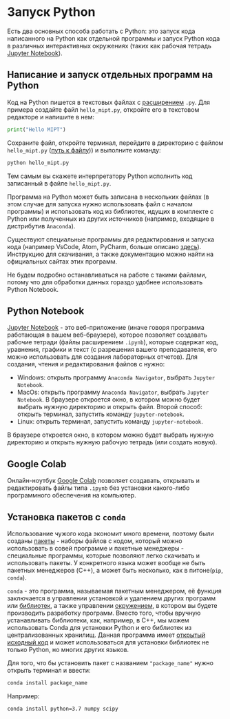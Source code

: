 # Запуск Python

Есть два основных способа работать с Python: это запуск кода написанного на Python как отдельной программы и запуск Python кода в различных интерактивных окружениях (таких как рабочая тетрадь [Jupyter Notebook](https://jupyter.org)).

## Написание и запуск отдельных программ на Python

Код на Python пишется в текстовых файлах с [расширением](https://ru.wikipedia.org/wiki/Расширение_имени_файла) `.py`.
Для примера создайте файл `hello_mipt.py`, откройте его в текстовом редакторе и напишите в нем:

```python
print("Hello MIPT")
```

Сохраните файл, откройте терминал, перейдите в директорию с файлом `hello_mipt.py` ([путь к файлу](https://ru.wikipedia.org/wiki/Путь_к_файлу))) и выполните команду:

```sh
python hello_mipt.py
```

Тем самым вы скажете интерпретатору Python исполнить код записанный в файле `hello_mipt.py`.

Программа на Python может быть записана в нескольких файлах (в этом случае для запуска нужно использовать файл с началом программы) и использовать код из библиотек, идущих в комплекте с Python или полученных из других источников (например, входящие в дистрибутив `Anaconda`).

Существуют специальные программы для редактирования и запуска кода (например VsCode, Atom, PyCharm, больше описано [здесь](https://ru.wikipedia.org/wiki/%D0%A1%D1%80%D0%B0%D0%B2%D0%BD%D0%B5%D0%BD%D0%B8%D0%B5_%D0%B8%D0%BD%D1%82%D0%B5%D0%B3%D1%80%D0%B8%D1%80%D0%BE%D0%B2%D0%B0%D0%BD%D0%BD%D1%8B%D1%85_%D1%81%D1%80%D0%B5%D0%B4_%D1%80%D0%B0%D0%B7%D1%80%D0%B0%D0%B1%D0%BE%D1%82%D0%BA%D0%B8#Python)). Инструкцию для скачивания, а также документацию можно найти на официальных сайтах этих программ.

Не будем подробно останавливаться на работе с такими файлами, потому что для обработки данных гораздо удобнее использовать Python Notebook.

## Python Notebook

[Jupyter Notebook](https://jupyter.org) - это веб-приложение (иначе говоря программа работающая в вашем веб-браузере), которое позволяет создавать рабочие тетради (файлы расширением `.ipynb`), которые содержат код, уравнения, графики и текст (с разрешения вашего преподавателя, его можно использовать для создания лабораторных отчетов).
Для создания, чтения и редактирования файлов с  нужно:

* Windows: открыть программу `Anaconda Navigator`, выбрать `Jupyter Notebook`.
* MacOs: открыть программу `Anaconda Navigator`, выбрать `Jupyter Notebook`. В браузере откроется окно, в котором можно будет выбрать нужную директорию и открыть файл. Второй способ: открыть терминал, запустить команду `jupyter-notebook`.
* Linux: открыть терминал, запустить команду `jupyter-notebook`.

В браузере откроется окно, в котором можно будет выбрать нужную директорию и открыть нужную рабочую тетрадь (или создать новую).

## Google Colab

Онлайн-ноутбук [Google Colab](https://colab.research.google.com/notebooks/welcome.ipynb#recent=true) позволяет создавать, открывать и редактировать файлы типа `.ipynb` без установки какого-либо программного обеспечения на компьютер.

## Установка пакетов c `conda`

Использование чужого кода экономит много времени, поэтому были созданы [пакеты](https://pythonworld.ru/osnovy/pip.html) - наборы файлов с кодом, который можно использовать в совей программе и пакетные менеджеры - специальные программы, которые позволяют легко скачивать и использовать пакеты. У конкретного языка может вообще не быть пакетных менеджеров (C++), а может быть несколько, как в питоне(`pip`, `conda`).

`сonda` - это программа, называемая пакетным менеджером, её функция заключается в управлении установкой и удалением других программ или [библиотек](https://ru.wikipedia.org/wiki/Библиотека_(программирование)), а также управлении [окружением](https://ru.wikipedia.org/wiki/Переменная_среды), в котором вы будете производить разработку программ. Вместо того, чтобы вручную устанавливать библиотеки, как, например, в C++, мы можем использовать Conda для установки Python и его библиотек из централизованных хранилищ. Данная программа имеет [открытый исходный код](https://ru.wikipedia.org/wiki/Открытое_программное_обеспечение) и может использоваться для установки библиотек не только Python, но многих других языков.

Для того, что бы установить пакет с названием `"package_name"` нужно открыть терминал и ввести:

```bash
conda install package_name
```

Например:

```sh
conda install python=3.7 numpy scipy
```
